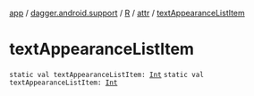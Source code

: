 [app](../../../index.md) / [dagger.android.support](../../index.md) / [R](../index.md) / [attr](index.md) / [textAppearanceListItem](./text-appearance-list-item.md)

# textAppearanceListItem

`static val textAppearanceListItem: `[`Int`](https://kotlinlang.org/api/latest/jvm/stdlib/kotlin/-int/index.html)
`static val textAppearanceListItem: `[`Int`](https://kotlinlang.org/api/latest/jvm/stdlib/kotlin/-int/index.html)